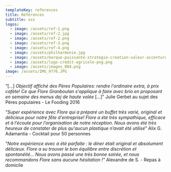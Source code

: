 ```yaml
---
templateKey: references
title: Références
subtitle: xxx
logos:
  - image: /assets/ref-1.png
  - image: /assets/ref-2.jpg
  - image: /assets/ref-2.png
  - image: /assets/ref-3.png
  - image: /assets/ref-4.png
  - image: /assets/philharmonie.jpg
  - image: /assets/marque-puissante-strategie-creation-valeur-accenture-201904.jpg
  - image: /assets/logo-crédit-agricole-png.png
  - image: /assets/images_004.png
image: /assets/IMG_9776.JPG
---
```

*"*\[...] *Objectif affiché des Pères Populaires: rendre l'ordinaire extra, à prix cafète! Ce que Flore Granboulan s'applique à faire avec brio en proposant en semaine des menus dej de haute volée* \[...]" Julie Gerbet au sujet des Pères populaires - Le Fooding 2016

*"Super expérience avec Flore qui a préparé un buffet très varié, original et délicieux pour notre fête d'entreprise! Flore a été très sympathique, efficace et à l’écoute pour l’organisation de notre réception. Nous avons été très heureux de constater de plus qu'aucun plastique n’avait été utilisé"* Alix G. Adamantia - Cocktail pour 50 personnes

*"Notre expérience avec a été parfaite : le diner était original et absolument délicieux. Flore a su trouver le bon équilibre entre discrétion et spontanéité... Nous avons passé une très bonne soirée, et nous recommandons Flore sans aucune hésitation !"* Alexandre de S. - Repas à domicile
